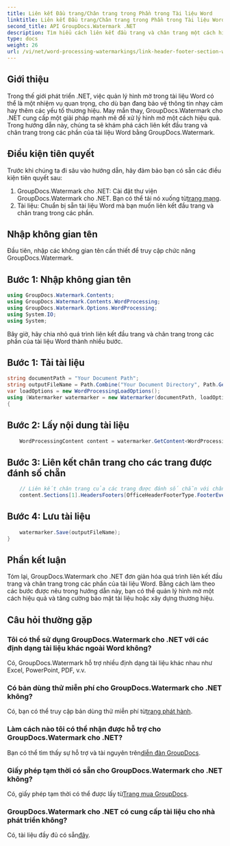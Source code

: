 ```yaml
---
title: Liên kết Đầu trang/Chân trang trong Phần trong Tài liệu Word
linktitle: Liên kết Đầu trang/Chân trang trong Phần trong Tài liệu Word
second_title: API GroupDocs.Watermark .NET
description: Tìm hiểu cách liên kết đầu trang và chân trang một cách hiệu quả trong các phần của tài liệu Word bằng GroupDocs.Watermark cho .NET. Quản lý tài liệu và bảo mật.
type: docs
weight: 26
url: /vi/net/word-processing-watermarkings/link-header-footer-section-word-docs/
---
```

## Giới thiệu
Trong thế giới phát triển .NET, việc quản lý hình mờ trong tài liệu Word có thể là một nhiệm vụ quan trọng, cho dù bạn đang bảo vệ thông tin nhạy cảm hay thêm các yếu tố thương hiệu. May mắn thay, GroupDocs.Watermark cho .NET cung cấp một giải pháp mạnh mẽ để xử lý hình mờ một cách hiệu quả. Trong hướng dẫn này, chúng ta sẽ khám phá cách liên kết đầu trang và chân trang trong các phần của tài liệu Word bằng GroupDocs.Watermark.
## Điều kiện tiên quyết
Trước khi chúng ta đi sâu vào hướng dẫn, hãy đảm bảo bạn có sẵn các điều kiện tiên quyết sau:
1. GroupDocs.Watermark cho .NET: Cài đặt thư viện GroupDocs.Watermark cho .NET. Bạn có thể tải nó xuống từ[trang mạng](https://releases.groupdocs.com/Watermark/net/).
2. Tài liệu: Chuẩn bị sẵn tài liệu Word mà bạn muốn liên kết đầu trang và chân trang trong các phần.

## Nhập không gian tên
Đầu tiên, nhập các không gian tên cần thiết để truy cập chức năng GroupDocs.Watermark.
## Bước 1: Nhập không gian tên
```csharp
using GroupDocs.Watermark.Contents;
using GroupDocs.Watermark.Contents.WordProcessing;
using GroupDocs.Watermark.Options.WordProcessing;
using System.IO;
using System;
```
Bây giờ, hãy chia nhỏ quá trình liên kết đầu trang và chân trang trong các phần của tài liệu Word thành nhiều bước.
## Bước 1: Tải tài liệu
```csharp
string documentPath = "Your Document Path";
string outputFileName = Path.Combine("Your Document Directory", Path.GetFileName(documentPath));
var loadOptions = new WordProcessingLoadOptions();
using (Watermarker watermarker = new Watermarker(documentPath, loadOptions))
{
```
## Bước 2: Lấy nội dung tài liệu
```csharp
    WordProcessingContent content = watermarker.GetContent<WordProcessingContent>();
```
## Bước 3: Liên kết chân trang cho các trang được đánh số chẵn
```csharp
    // Liên kết chân trang của các trang được đánh số chẵn với chân trang tương ứng ở phần trước
    content.Sections[1].HeadersFooters[OfficeHeaderFooterType.FooterEven].IsLinkedToPrevious = true;
```
## Bước 4: Lưu tài liệu
```csharp
    watermarker.Save(outputFileName);
}
```

## Phần kết luận
Tóm lại, GroupDocs.Watermark cho .NET đơn giản hóa quá trình liên kết đầu trang và chân trang trong các phần của tài liệu Word. Bằng cách làm theo các bước được nêu trong hướng dẫn này, bạn có thể quản lý hình mờ một cách hiệu quả và tăng cường bảo mật tài liệu hoặc xây dựng thương hiệu.
## Câu hỏi thường gặp
### Tôi có thể sử dụng GroupDocs.Watermark cho .NET với các định dạng tài liệu khác ngoài Word không?
Có, GroupDocs.Watermark hỗ trợ nhiều định dạng tài liệu khác nhau như Excel, PowerPoint, PDF, v.v.
### Có bản dùng thử miễn phí cho GroupDocs.Watermark cho .NET không?
Có, bạn có thể truy cập bản dùng thử miễn phí từ[trang phát hành](https://releases.groupdocs.com/).
### Làm cách nào tôi có thể nhận được hỗ trợ cho GroupDocs.Watermark cho .NET?
 Bạn có thể tìm thấy sự hỗ trợ và tài nguyên trên[diễn đàn GroupDocs](https://forum.groupdocs.com/c/watermark/19).
### Giấy phép tạm thời có sẵn cho GroupDocs.Watermark cho .NET không?
 Có, giấy phép tạm thời có thể được lấy từ[Trang mua GroupDocs](https://purchase.groupdocs.com/temporary-license/).
### GroupDocs.Watermark cho .NET có cung cấp tài liệu cho nhà phát triển không?
 Có, tài liệu đầy đủ có sẵn[đây](https://reference.groupdocs.com/Watermark/net/).